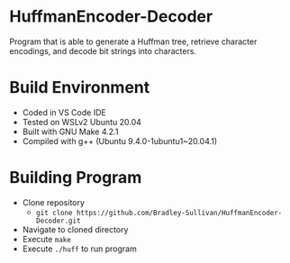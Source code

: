 # HuffmanEncoder-Decoder
Program that is able to generate a Huffman tree, retrieve character encodings, and decode bit strings into characters.

# Build Environment
- Coded in VS Code IDE
- Tested on WSLv2 Ubuntu 20.04
- Built with GNU Make 4.2.1
- Compiled with g++ (Ubuntu 9.4.0-1ubuntu1~20.04.1)

# Building Program
- Clone repository
  - `git clone https://github.com/Bradley-Sullivan/HuffmanEncoder-Decoder.git`
- Navigate to cloned directory
- Execute `make`
- Execute `./huff` to run program
